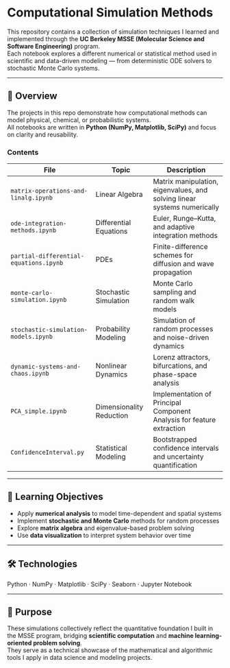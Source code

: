 # Computational Simulation Methods

This repository contains a collection of simulation techniques I learned and implemented through the **UC Berkeley MSSE (Molecular Science and Software Engineering)** program.  
Each notebook explores a different numerical or statistical method used in scientific and data-driven modeling — from deterministic ODE solvers to stochastic Monte Carlo systems.

---

## 📘 Overview
The projects in this repo demonstrate how computational methods can model physical, chemical, or probabilistic systems.  
All notebooks are written in **Python (NumPy, Matplotlib, SciPy)** and focus on clarity and reusability.

### Contents
| File | Topic | Description |
|------|--------|-------------|
| `matrix-operations-and-linalg.ipynb` | Linear Algebra | Matrix manipulation, eigenvalues, and solving linear systems numerically |
| `ode-integration-methods.ipynb` | Differential Equations | Euler, Runge–Kutta, and adaptive integration methods |
| `partial-differential-equations.ipynb` | PDEs | Finite-difference schemes for diffusion and wave propagation |
| `monte-carlo-simulation.ipynb` | Stochastic Simulation | Monte Carlo sampling and random walk models |
| `stochastic-simulation-models.ipynb` | Probability Modeling | Simulation of random processes and noise-driven dynamics |
| `dynamic-systems-and-chaos.ipynb` | Nonlinear Dynamics | Lorenz attractors, bifurcations, and phase-space analysis |
| `PCA_simple.ipynb` | Dimensionality Reduction | Implementation of Principal Component Analysis for feature extraction |
| `ConfidenceInterval.py` | Statistical Modeling | Bootstrapped confidence intervals and uncertainty quantification |

---

## 🧩 Learning Objectives
- Apply **numerical analysis** to model time-dependent and spatial systems  
- Implement **stochastic and Monte Carlo** methods for random processes  
- Explore **matrix algebra** and eigenvalue-based problem solving  
- Use **data visualization** to interpret system behavior over time  

---

## 🛠️ Technologies
Python · NumPy · Matplotlib · SciPy · Seaborn · Jupyter Notebook

---

## 🎯 Purpose
These simulations collectively reflect the quantitative foundation I built in the MSSE program, bridging **scientific computation** and **machine learning-oriented problem solving**.  
They serve as a technical showcase of the mathematical and algorithmic tools I apply in data science and modeling projects.
